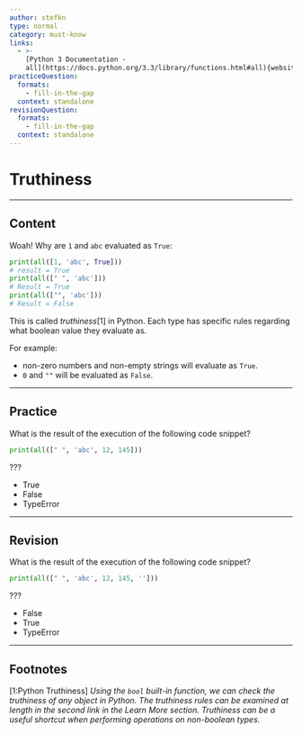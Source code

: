 ```yaml
---
author: stefkn
type: normal
category: must-know
links:
  - >-
    [Python 3 Documentation -
    all](https://docs.python.org/3.3/library/functions.html#all){website}
practiceQuestion:
  formats:
    - fill-in-the-gap
  context: standalone
revisionQuestion:
  formats:
    - fill-in-the-gap
  context: standalone
---
```


# Truthiness


---

## Content

Woah! Why are `1` and `abc` evaluated as `True`:

```python
print(all([1, 'abc', True]))
# result = True
print(all([" ", 'abc']))
# Result = True
print(all(["", 'abc']))
# Result = False
```

This is called *truthiness*[1] in Python. Each type has specific rules regarding what boolean value they evaluate as. 

For example:
- non-zero numbers and non-empty strings will evaluate as `True`. 
- `0` and `""` will be evaluated as `False`.


---

## Practice

What is the result of the execution of the following code snippet?

```python
print(all([" ", 'abc', 12, 145]))
```

???

- True
- False
- TypeError


---

## Revision

What is the result of the execution of the following code snippet?

```python
print(all([" ", 'abc', 12, 145, '']))
```

???

- False
- True
- TypeError


---

## Footnotes

[1:Python Truthiness]
*Using the `bool` built-in function, we can check the truthiness of any object in Python. The truthiness rules can be examined at length in the second link in the Learn More section. Truthiness can be a useful shortcut when performing operations on non-boolean types.*
 